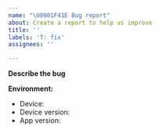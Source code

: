 ```yaml
---
name: "\U0001F41E Bug report"
about: Create a report to help us improve
title: ''
labels: 'T: fix'
assignees: ''

---
```


<!--
Thanks for taking the time to file an issue!
-->

**Describe the bug**
<!-- A clear and concise description of what the bug is & how to reproduce it -->



<!-- Add this section if you need it.
**Screenshots**

| Description 1  | Description 2  |
| :------------: | :------------: |
| <screenshot 1> | <screenshot 2> |
-->

**Environment:**
<!-- Please complete the following information -->
- Device:  <!-- e.g. Samsung Galaxy S8+ -->
- Device version:  <!-- e.g. Android 8.0.0 -->
- App version: <!-- e.g. 1.0.2 -->
